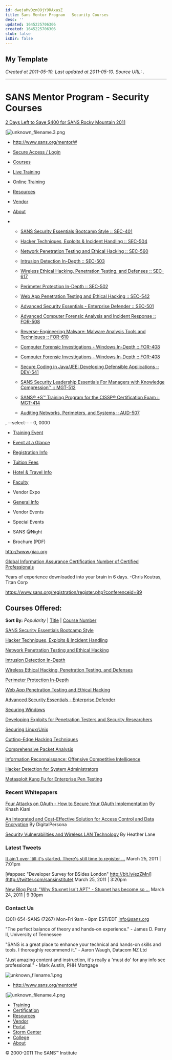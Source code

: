 ```yaml
---
id: dwejaMvDznO9jY9RAxasZ
title: Sans Mentor Program   Security Courses
desc: ''
updated: 1645225706306
created: 1645225706306
stub: false
isDir: false
---
```

My Template
---

_Created at 2011-05-10._
_Last updated at 2011-05-10._
_Source URL: [](http://www.sans.org/mentor/category.php?c=SEC)._




---

# SANS Mentor Program - Security Courses


[2 Days Left to Save $400 for SANS Rocky Mountain 2011](http://www.sans.org/info/71574)

[![unknown_filename.3.png](assets/)

*   <http://www.sans.org/mentor/#>

*   [Secure Access / Login](https://www.sans.org/account/)

*   [Courses](http://www.sans.org/security-training/courses.php)
*   [Live Training](http://www.sans.org/security-training.php)
*   [Online Training](http://www.sans.org/online-security-training/)
*   [Resources](http://www.sans.org/security-resources.php)
*   [Vendor](http://www.sans.org/vendor/)
*   [About](http://www.sans.org/about/)

*   *   [SANS Security Essentials Bootcamp Style :: SEC-401](http://www.sans.org/mentor/description.php?tid=4547)
    *   [Hacker Techniques, Exploits & Incident Handling :: SEC-504](http://www.sans.org/mentor/description.php?tid=243)
    *   [Network Penetration Testing and Ethical Hacking :: SEC-560](http://www.sans.org/mentor/description.php?tid=1717)
    *   [Intrusion Detection In-Depth :: SEC-503](http://www.sans.org/mentor/description.php?tid=510)
    *   [Wireless Ethical Hacking, Penetration Testing, and Defenses :: SEC-617](http://www.sans.org/mentor/description.php?tid=2397)
    *   [Perimeter Protection In-Depth :: SEC-502](http://www.sans.org/mentor/description.php?tid=3627)
    *   [Web App Penetration Testing and Ethical Hacking :: SEC-542](http://www.sans.org/mentor/description.php?tid=4382)
    *   [Advanced Security Essentials - Enterprise Defender :: SEC-501](http://www.sans.org/mentor/description.php?tid=4017)
    
    *   [Advanced Computer Forensic Analysis and Incident Response :: FOR-508](http://www.sans.org/mentor/description.php?tid=4832)
    *   [Reverse-Engineering Malware: Malware Analysis Tools and Techniques :: FOR-610](http://www.sans.org/mentor/description.php?tid=4317)
    *   [Computer Forensic Investigations - Windows In-Depth :: FOR-408](http://www.sans.org/mentor/description.php?tid=4732)
    *   [Computer Forensic Investigations - Windows In-Depth :: FOR-408](http://www.sans.org/mentor/description.php?tid=4807)
    
    *   [Secure Coding in Java/JEE: Developing Defensible Applications :: DEV-541](http://www.sans.org/mentor/description.php?tid=4497)
    
    *   [SANS Security Leadership Essentials For Managers with Knowledge Compression™ :: MGT-512](http://www.sans.org/mentor/description.php?tid=3327)
    *   [SANS® +S™ Training Program for the CISSP® Certification Exam :: MGT-414](http://www.sans.org/mentor/description.php?tid=4162)
    
    *   [Auditing Networks, Perimeters, and Systems :: AUD-507](http://www.sans.org/mentor/description.php?tid=3427)

, --select-- - 0, 0000

*   [Training Event](http://www.sans.org/mentor/index.php)
*   [Event at a Glance](http://www.sans.org/mentor/event.php)
*   [Registration Info](http://www.sans.org/mentor/register.php)
*   [Tuition Fees](http://www.sans.org/mentor/tuition.php)

*   [Hotel & Travel Info](http://www.sans.org/mentor/hotel.php)
*   [Faculty](http://www.sans.org/mentor/faculty.php)
*   Vendor Expo
*   [General Info](http://www.sans.org/mentor/info.php)

*   Vendor Events
*   Special Events
*   SANS @Night
*   Brochure (PDF)

<http://www.giac.org>

[Global Information Assurance Certification
Number of Certified Professionals](http://www.giac.org)

Years of experience downloaded into your brain in 6 days.
\-Chris Koutras, Titan Corp

<https://www.sans.org/registration/register.php?conferenceid=89>

## Courses Offered:

**Sort By:** _Popularity_ | [Title](http://www.sans.org/mentor/category.php?c=SEC&pcs=1) | [Course Number](http://www.sans.org/mentor/category.php?c=SEC&pcs=2)

[SANS Security Essentials Bootcamp Style](http://www.sans.org/mentor/description.php?tid=4547)

[Hacker Techniques, Exploits & Incident Handling](http://www.sans.org/mentor/description.php?tid=243)

[Network Penetration Testing and Ethical Hacking](http://www.sans.org/mentor/description.php?tid=1717)

[Intrusion Detection In-Depth](http://www.sans.org/mentor/description.php?tid=510)

[Wireless Ethical Hacking, Penetration Testing, and Defenses](http://www.sans.org/mentor/description.php?tid=2397)

[Perimeter Protection In-Depth](http://www.sans.org/mentor/description.php?tid=3627)

[Web App Penetration Testing and Ethical Hacking](http://www.sans.org/mentor/description.php?tid=4382)

[Advanced Security Essentials - Enterprise Defender](http://www.sans.org/mentor/description.php?tid=4017)

[Securing Windows](http://www.sans.org/mentor/description.php?tid=4502)

[Developing Exploits for Penetration Testers and Security Researchers](http://www.sans.org/mentor/description.php?tid=3037)

[Securing Linux/Unix](http://www.sans.org/mentor/description.php?tid=4452)

[Cutting-Edge Hacking Techniques](http://www.sans.org/mentor/description.php?tid=1927)

[Comprehensive Packet Analysis](http://www.sans.org/mentor/description.php?tid=3857)

[Information Reconnaissance: Offensive Competitive Intelligence](http://www.sans.org/mentor/description.php?tid=4802)

[Hacker Detection for System Administrators](http://www.sans.org/mentor/description.php?tid=4337)

[Metasploit Kung Fu for Enterprise Pen Testing](http://www.sans.org/mentor/description.php?tid=4432)

### Recent Whitepapers

[Four Attacks on OAuth - How to Secure Your OAuth Implementation](http://www.sans.org/reading_room/whitepapers/application/attacks-oauth-secure-oauth-implementation_33644)
By Khash Kiani

[An Integrated and Cost-Effective Solution for Access Control and Data Encryption](http://www.sans.org/reading_room/whitepaper/vpns/417.php)
By DigitalPersona

[Security Vulnerabilities and Wireless LAN Technology](http://www.sans.org/reading_room/whitepapers/wireless/security-vulnerabilities-wireless-lan-technology_1629)
By Heather Lane

### Latest Tweets

[It ain't over 'till it's started. There's still time to register ...](http://twitter.com/sansinstitute)
March 25, 2011 | 7:01pm

[#appsec "Developer Survey for BSides London" http://bit.ly/ezZMnl](http://twitter.com/sansinstitute)
March 25, 2011 | 3:20pm

[New Blog Post: "Why Stuxnet Isn't APT" - Stuxnet has become so ...](http://twitter.com/sansinstitute)
March 24, 2011 | 9:30pm

### Contact Us

(301) 654-SANS (7267)
Mon-Fri 9am - 8pm EST/EDT
[info@sans.org](http://www.sans.org/mentor/mailto:info@sans.org)

"The perfect balance of theory and hands-on experience."
\- James D. Perry II, University of Tennessee

"SANS is a great place to enhance your technical and hands-on skills and tools. I thoroughly recommend it."
\- Aaron Waugh, Datacom NZ Ltd

"Just amazing content and instruction, it's really a 'must do' for any info sec professional."
\- Mark Austin, PHH Mortgage

![unknown_filename.1.png](assets/unknown_filename.1.png)

*   <http://www.sans.org/mentor/#>

[![unknown_filename.4.png](assets/)

*   [Training](http://www.sans.org/security-training/)
*   [Certification](http://www.giac.org/)
*   [Resources](http://www.sans.org/security-resources.php)
*   [Vendor](http://www.sans.org/vendor/)
*   [Portal](https://portal.sans.org/)
*   [Storm Center](http://isc.sans.edu/)
*   [College](http://www.sans.edu/)
*   [About](http://www.sans.org/about/)

© 2000-2011 The SANS™ Institute

